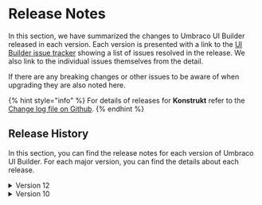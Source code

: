 # Release Notes

In this section, we have summarized the changes to Umbraco UI Builder released in each version. Each version is presented with a link to the [UI Builder issue tracker](https://github.com/outfielddigital/konstrukt/issues) showing a list of issues resolved in the release. We also link to the individual issues themselves from the detail.

If there are any breaking changes or other issues to be aware of when upgrading they are also noted here.

{% hint style="info" %}
For details of releases for **Konstrukt** refer to the [Change log file on Github](changelog-archive/changelog.md).
{% endhint %}

## Release History

In this section, you can find the release notes for each version of Umbraco UI Builder. For each major version, you can find the details about each release.

<details>

<summary>Version 12</summary>

[**12.0.0**](https://github.com/umbraco/Umbraco.Commerce.Issues/issues?q=is%3Aissue+is%3Aclosed+label%3Arelease%2F12.0.0) **(Date TBD)**

* Initial product launch.

</details>

<details>

<summary>Version 10</summary>

[**10.0.0**](https://github.com/umbraco/Umbraco.Commerce.Issues/issues?q=is%3Aissue+is%3Aclosed+label%3Arelease%2F12.0.0) **(Date TBD)**

* Initial product launch.

</details>
